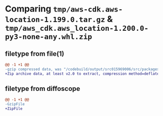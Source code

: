 # Comparing `tmp/aws-cdk.aws-location-1.199.0.tar.gz` & `tmp/aws_cdk.aws_location-1.200.0-py3-none-any.whl.zip`

## filetype from file(1)

```diff
@@ -1 +1 @@
-gzip compressed data, was "/codebuild/output/src015969006/src/packages/@aws-cdk/aws-location/dist/python/aws-cdk.aws-location-1.199.0.tar", last modified: Thu Apr 20 17:20:28 2023, max compression
+Zip archive data, at least v2.0 to extract, compression method=deflate
```

## filetype from diffoscope

```diff
@@ -1 +1 @@
-GzipFile
+ZipFile
```


